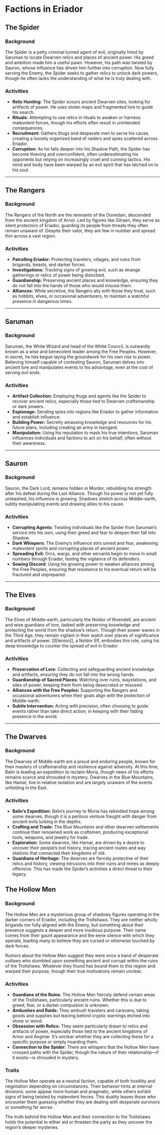 # Factions in Eriador

## The Spider
### Background
The Spider is a petty criminal turned agent of evil, originally hired by Saruman to locate Dwarven relics and places of ancient power. His greed and ambition made him a useful pawn. However, his path was twisted by Sauron, whose influence has driven him further into corruption. Now fully serving the Enemy, the Spider seeks to gather relics to unlock dark powers, though he often lacks the understanding of what he is truly dealing with.

### Activities
- **Relic Hunting:** The Spider scours ancient Dwarven sites, looking for artifacts of power. He uses stolen maps and fragmented lore to guide his search.
- **Rituals:** Attempting to use relics in rituals to awaken or harness malevolent forces, though his efforts often result in unintended consequences.
- **Recruitment:** Gathers thugs and desperate men to serve his cause, creating a loosely organized band of raiders and spies scattered across Eriador.
- **Corruption:** As he falls deeper into his Shadow Path, the Spider has become thieving and overconfident, often underestimating his opponents but relying on increasingly cruel and cunning tactics. His mind and body have been warped by an evil spirit that has latched on to his soul.

---

## The Rangers
### Background
The Rangers of the North are the remnants of the Dúnedain, descended from the ancient kingdom of Arnor. Led by figures like Gilraen, they serve as silent protectors of Eriador, guarding its people from threats they often remain unaware of. Despite their valor, they are few in number and spread thin across a vast region.

### Activities
- **Patrolling Eriador:** Protecting travelers, villages, and ruins from brigands, beasts, and darker forces.
- **Investigations:** Tracking signs of growing evil, such as strange gatherings or relics of power being disturbed.
- **Guardianship:** Preserving ancient places and knowledge, ensuring they do not fall into the hands of those who would misuse them.
- **Alliances:** While secretive, the Rangers ally with those they trust, such as hobbits, elves, or occasional adventurers, to maintain a watchful presence in dangerous times.

---

## Saruman
### Background
Saruman, the White Wizard and head of the White Council, is outwardly known as a wise and benevolent leader among the Free Peoples. However, in secret, he has begun laying the groundwork for his own rise to power. Believing himself capable of contesting Sauron, Saruman delves into ancient lore and manipulates events to his advantage, even at the cost of serving evil ends.

### Activities
- **Artifact Collection:** Employing thugs and agents like the Spider to recover ancient relics, especially those tied to Dwarven craftsmanship or dark powers.
- **Espionage:** Sending spies into regions like Eriador to gather information and establish influence.
- **Building Power:** Secretly amassing knowledge and resources for his future plans, including creating an army in Isengard.
- **Manipulation:** Using his reputation to mask his true intentions, Saruman influences individuals and factions to act on his behalf, often without their awareness.

---

## Sauron
### Background
Sauron, the Dark Lord, remains hidden in Mordor, rebuilding his strength after his defeat during the Last Alliance. Though his power is not yet fully unleashed, his influence is growing. Shadows stretch across Middle-earth, subtly manipulating events and drawing allies to his cause.

### Activities
- **Corrupting Agents:** Twisting individuals like the Spider from Saruman’s service into his own, using their greed and fear to deepen their fall into Shadow.
- **Dark Whispers:** The Enemy’s influence stirs unrest and fear, awakening malevolent spirits and corrupting places of ancient power.
- **Spreading Evil:** Orcs, wargs, and other servants begin to move in small numbers through Eriador, testing the vigilance of its defenders.
- **Sowing Discord:** Using his growing power to weaken alliances among the Free Peoples, ensuring that resistance to his eventual return will be fractured and unprepared.

---

## The Elves
### Background
The Elves of Middle-earth, particularly the Noldor of Rivendell, are ancient and wise guardians of lore, tasked with preserving knowledge and protecting the world from the shadow’s return. Though their power wanes in the Third Age, they remain vigilant in their watch over places of significance and artifacts of power. [[Elenion]], a Noldor Elf, embodies this role, using his deep knowledge to counter the spread of evil in Eriador.

### Activities
- **Preservation of Lore:** Collecting and safeguarding ancient knowledge and artifacts, ensuring they do not fall into the wrong hands.
- **Guardianship of Sacred Places:** Watching over ruins, waystations, and sites of power, keeping them from being desecrated or misused.
- **Alliances with the Free Peoples:** Supporting the Rangers and occasional adventurers when their goals align with the protection of Middle-earth.
- **Subtle Intervention:** Acting with precision, often choosing to guide events rather than take direct action, in keeping with their fading presence in the world.

---

## The Dwarves
### Background
The Dwarves of Middle-earth are a proud and enduring people, known for their mastery of craftsmanship and resilience against adversity. At this time, Balin is leading an expedition to reclaim Moria, though news of his efforts remains scarce and shrouded in mystery. Dwarves in the Blue Mountains, like Hamar, live in relative isolation and are largely unaware of the events unfolding in the East.

### Activities
- **Balin’s Expedition:** Balin’s journey to Moria has rekindled hope among some dwarves, though it is a perilous venture fraught with danger from ancient evils lurking in the depths.
- **Crafting and Trade:** The Blue Mountains and other dwarven settlements continue their renowned work as craftsmen, producing exceptional tools, weapons, and jewelry for trade.
- **Exploration:** Some dwarves, like Hamar, are driven by a desire to uncover their people’s lost history, tracing ancient routes and way stations that connected their kingdoms of old.
- **Guardians of Heritage:** The dwarves are fiercely protective of their relics and history, viewing intrusions into their ruins and mines as deeply offensive. This has made the Spider’s activities a direct threat to their legacy.

## The Hollow Men
### Background
The Hollow Men are a mysterious group of shadowy figures operating in the darker corners of Eriador, including the Trollshaws. They are neither wholly brigands nor fully aligned with the Enemy, but something about their presence suggests a deeper and more insidious purpose. Their name comes from their gaunt appearance and the eerie silence with which they operate, leading many to believe they are cursed or otherwise touched by dark forces.

Rumors about the Hollow Men suggest they were once a band of desperate outlaws who stumbled upon something ancient and corrupt within the ruins of the Trollshaws. Whatever they found has bound them to this region and warped their purpose, though their true motivations remain unclear.

### Activities
- **Guardians of the Ruins:** The Hollow Men fiercely defend certain areas of the Trollshaws, particularly ancient ruins. Whether this is due to greed, fear, or a darker compulsion is unknown.
- **Ambushes and Raids:** They ambush travelers and caravans, taking goods and supplies but leaving behind cryptic warnings etched into stone or wood.
- **Obsession with Relics:** They seem particularly drawn to relics and artifacts of power, especially those tied to the ancient kingdoms of Arnor and Angmar. It’s unclear whether they are collecting these for a specific purpose or simply hoarding them.
- **Connection to the Spider:** There are whispers that the Hollow Men have crossed paths with the Spider, though the nature of their relationship—if it exists—is shrouded in mystery.

### Traits
The Hollow Men operate as a neutral faction, capable of both hostility and negotiation depending on circumstances. Their behavior hints at internal divisions: some appear more human and pragmatic, while others exhibit signs of being twisted by malevolent forces. This duality leaves those who encounter them guessing whether they are dealing with desperate survivors or something far worse.

The truth behind the Hollow Men and their connection to the Trollshaws holds the potential to either aid or threaten the party as they uncover the region’s deeper mysteries.
